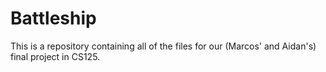 # Battleship
This is a repository containing all of the files for our (Marcos' and Aidan's) final project in CS125.
